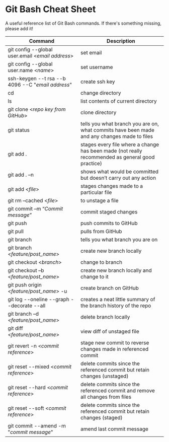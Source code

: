 # Git Bash Cheat Sheet

A useful reference list of Git Bash commands. If there's something missing, please add it!

**Command** | **Description**
----------- | -------------
git config --global user.email <_email address_> | set email
git config --global user.name <_name_> | set username
ssh-keygen --t rsa --b 4096 --C "_email address_" | create ssh key
cd | change directory
ls | list contents of current directory
git clone <_repo key from GitHub_> | clone directory
git status | tells you what branch you are on, what commits have been made and any changes made to files
git add . | stages every file where a change has been made (not really recommended as general good practice)
git add . –n | shows what would be committed but doesn’t carry out any action
git add <_file_> | stages changes made to a particular file
git rm –cached <_file_> | to unstage a file
git commit –m “_Commit message_” | commit staged changes
git push | push commits to GitHub
git pull | pulls from GitHub
git branch | tells you what branch you are on
git branch <_feature/post_name_> | create new branch locally
git checkout <_branch_>	 | change to branch
git checkout –b <_feature/post_name_> | create new branch locally and change to it
git push origin <_feature/post_name_> -u | create branch on GitHub
git log --oneline --graph --decorate --all | creates a neat little summary of the branch history of the repo
git branch –d <_feature/post_name_> | delete branch locally
git diff <_feature/post_name_> | view diff of unstaged file
git revert -n <_commit reference_> | stage new commit to reverse changes made in referenced commit
git reset --mixed <_commit reference_> | delete commits since the referenced commit but retain changes (unstaged)
git reset --hard <_commit reference_> | delete commits since the referenced commit and remove all changes from files
git reset --soft <_commit reference_> | delete commits since the referenced commit but retain changes (staged) 
git commit --amend -m "_commit message_" | amend last commit message
